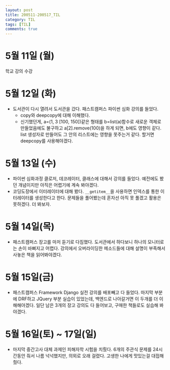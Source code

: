 ```yaml
---
layout: post
title: 200511-200517_TIL
category: TIL
tags: [TIL]
comments: true
---
```

5월 11일 (월)
=======
학교 강의 수강

5월 12일 (화)
======
- 도서관이 다시 열려서 도서관을 갔다. 패스트캠퍼스 파이썬 심화 강의를 들었다.
  - copy와 deepcopy에 대해 이해했다.
  - 신기했던게, a=(1, 3 [100, 150])같은 형태를 b=list(a)함수로 새로운 객체로 만들었음에도 불구하고 a[2].remove(100)을 하게 되면, b에도 영향이 같다. list 생성자로 만들어도 그 안의 리스트에는 영향을 못주는거 같다. 할거면 deepcopy를 사용해야겠다.

5월 13일 (수)
======
- 파이썬 심화과정 클로저, 데코레이터, 클래스에 대해서 강의를 들었다. 예전에도 봤던 개념이지만 아직은 어렵기에 계속 봐야겠다.
- 코딩도장에서 이터레이터에 대해 봤다. `__getitem__`을 사용하면 인덱스를 통한 이터레이터를 생성한다고 한다. 문제들을 풀어봤는데 혼자선 아직 못 풀겠고 활용은 못하겠다. 더 봐보자.

5월 14일(목)
=======
- 패스트캠퍼스 장고를 마저 듣기로 다짐했다. 도서관에서 하다보니 하나의 모니터로는 손이 바뻐지고 어렵다. 강의에서 오버라이딩한 메소드들에 대해 설명이 부족해서 사놓은 책을 읽어봐야겠다.

5월 15일(금)
=======
- 패스트캠퍼스 Framework Django 실전 강의를 배포빼고 다 들었다. 마지막 부분에 DRF하고 JQuery 부분 실습이 있었는데, 백엔드로 나아갈거면 이 두개를 더 이해해야겠다. 일단 남은 3개의 장고 강의도 다 들어보고, 구매한 책들로도 실습해 봐야겠다.

5월 16일(토) ~ 17일(일)
========
- 마지막 중간고사 대체 과제인 피해자학 시험을 치뤘다. 6개의 주관식 문제를 24시간동안 줘서 나름 넉넉했지만, 의외로 오래 걸렸다. 고생한 나에게 맛있는걸 대접해줬다.
